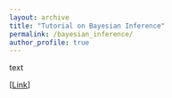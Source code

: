 ```yaml
---
layout: archive
title: "Tutorial on Bayesian Inference"
permalink: /bayesian_inference/
author_profile: true
---
```

text 

\[[Link](BI_True.md)\]


